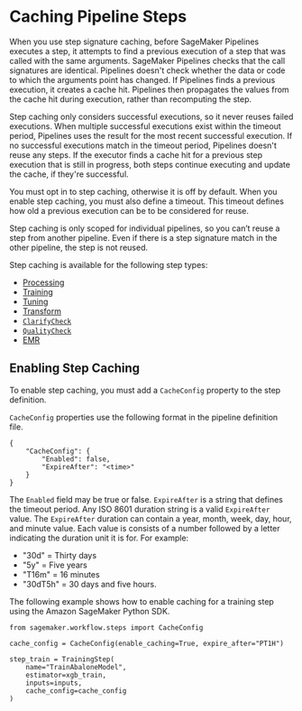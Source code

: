 # Caching Pipeline Steps<a name="pipelines-caching"></a>

When you use step signature caching, before SageMaker Pipelines executes a step, it attempts to find a previous execution of a step that was called with the same arguments\. SageMaker Pipelines checks that the call signatures are identical\. Pipelines doesn't check whether the data or code to which the arguments point has changed\. If Pipelines finds a previous execution, it creates a cache hit\. Pipelines then propagates the values from the cache hit during execution, rather than recomputing the step\.

Step caching only considers successful executions, so it never reuses failed executions\. When multiple successful executions exist within the timeout period, Pipelines uses the result for the most recent successful execution\. If no successful executions match in the timeout period, Pipelines doesn't reuse any steps\. If the executor finds a cache hit for a previous step execution that is still in progress, both steps continue executing and update the cache, if they're successful\.

You must opt in to step caching, otherwise it is off by default\. When you enable step caching, you must also define a timeout\. This timeout defines how old a previous execution can be to be considered for reuse\.

Step caching is only scoped for individual pipelines, so you can’t reuse a step from another pipeline\. Even if there is a step signature match in the other pipeline, the step is not reused\.

Step caching is available for the following step types: 
+ [Processing](build-and-manage-steps.md#step-type-processing)
+ [Training](build-and-manage-steps.md#step-type-training)
+ [Tuning](build-and-manage-steps.md#step-type-tuning)
+ [Transform](build-and-manage-steps.md#step-type-transform)
+ [`ClarifyCheck`](build-and-manage-steps.md#step-type-clarify-check)
+ [`QualityCheck`](build-and-manage-steps.md#step-type-quality-check)
+ [EMR](build-and-manage-steps.md#step-type-emr)

## Enabling Step Caching<a name="pipelines-caching-enabling"></a>

To enable step caching, you must add a `CacheConfig` property to the step definition\.

`CacheConfig` properties use the following format in the pipeline definition file\.

```
{
    "CacheConfig": {
        "Enabled": false,
        "ExpireAfter": "<time>"
    }
}
```

The `Enabled` field may be true or false\. `ExpireAfter` is a string that defines the timeout period\. Any ISO 8601 duration string is a valid `ExpireAfter` value\. The `ExpireAfter` duration can contain a year, month, week, day, hour, and minute value\. Each value is consists of a number followed by a letter indicating the duration unit it is for\. For example:
+ "30d" = Thirty days
+ "5y" = Five years
+ "T16m" = 16 minutes
+ "30dT5h" = 30 days and five hours\.

The following example shows how to enable caching for a training step using the Amazon SageMaker Python SDK\.

```
from sagemaker.workflow.steps import CacheConfig
      
cache_config = CacheConfig(enable_caching=True, expire_after="PT1H")

step_train = TrainingStep(
    name="TrainAbaloneModel",
    estimator=xgb_train,
    inputs=inputs,
    cache_config=cache_config
)
```